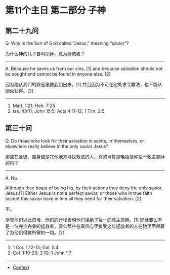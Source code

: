 # 第11个主日 第二部分 子神

## 第二十九问

Q. Why is the Son of God called “Jesus,” meaning “savior”?

为什么神的儿子要叫耶稣，意为拯救者？

---

A. Because he saves us from our sins, [1]
and because salvation should not be sought and cannot be found in anyone else. [2]

因为祂从我们的罪恶里救我们出来。[1]
并且因为不可在别处求寻救法，也不能从别处获得。[2]

---

1. Matt. 1:21; Heb. 7:25
2. Isa. 43:11; John 15:5; Acts 4:11-12; 1 Tim. 2:5

## 第三十问

Q. Do those who look for their salvation in saints,
in themselves, or elsewhere really believe in the only savior Jesus?

那些在圣徒、自身或是其他地方寻找救法的人，真的可算是唯独信仰独一救主耶稣的吗？

---

A. No.

Although they boast of being his, by their actions they deny the only savior, Jesus.[1]
Either Jesus is not a perfect savior,
or those who in true faith accept this savior
have in him all they need for their salvation. [2]

不。

尽管他们以此自慢，他们的行径表明他们拒绝了独一的救主耶稣。[1]
耶稣要么不是一位完全完美的拯救者，要么那些在真信心里接受这位拯救者的人在祂里面得着了为他们得救所需的一切。[2]

---

1. 1 Cor. 1:12-13; Gal. 5:4
2. Col. 1:19-20; 2:10; 1 John 1:7

----

* [Context](./welcome)